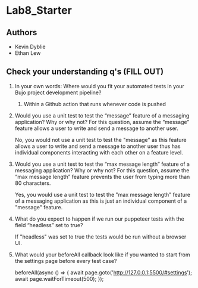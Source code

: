 # Lab8_Starter

## Authors
- Kevin Dyblie
- Ethan Lew

## Check your understanding q's (FILL OUT)
1. In your own words: Where would you fit your automated tests in your Bujo project development pipeline? 
   
   1. Within a Github action that runs whenever code is pushed

2. Would you use a unit test to test the “message” feature of a messaging application? Why or why not? For this question, assume the “message” feature allows a user to write and send a message to another user.

    No, you would not use a unit test to test the "message" as this feature allows a user to write and send a message to another user thus has individual components interacting with each other on a feature level.

3. Would you use a unit test to test the “max message length” feature of a messaging application? Why or why not? For this question, assume the “max message length” feature prevents the user from typing more than 80 characters.

    Yes, you would use a unit test to test the "max message length" feature of a messaging application as this is just an individual component of a "message" feature.

4. What do you expect to happen if we run our puppeteer tests with the field “headless” set to true?

    If "headless" was set to true the tests would be run without a browser UI.

5. What would your beforeAll callback look like if you wanted to start from the settings page before every test case?

    beforeAll(async () => {
    await page.goto('http://127.0.0.1:5500/#settings');
    await page.waitForTimeout(500);
  });

